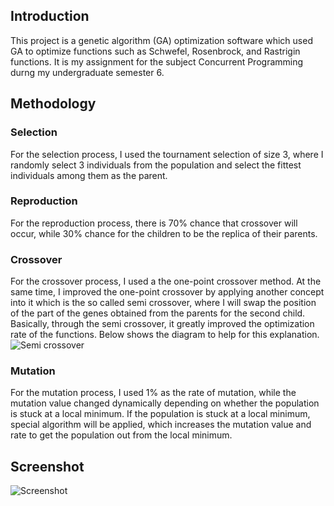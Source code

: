 ## Introduction
This project is a genetic algorithm (GA) optimization software which used GA to optimize functions such as Schwefel, Rosenbrock, and Rastrigin functions. It is my assignment for the subject Concurrent Programming durng my undergraduate semester 6.

## Methodology
### Selection
For the selection process, I used the tournament selection of size 3, where I randomly select 3 individuals from the population and select the fittest individuals among them as the parent.
### Reproduction
For the reproduction process, there is 70% chance that crossover will occur, while 30% chance for the children to be the replica of their parents.
### Crossover
For the crossover process, I used a the one-point crossover method. At the same time, I improved the one-point crossover by applying another concept into it which is the so called semi crossover, where I will swap the position of the part of the genes obtained from the parents for the second child. Basically, through the semi crossover, it greatly improved the optimization rate of the functions. Below shows the diagram to help for this explanation.
![Semi crossover](https://github.com/ginsan95/Genetic-Algorithm-Optimization/blob/master/demo/doc/crossover.png?raw=true)
### Mutation
For the mutation process, I used 1% as the rate of mutation, while the mutation value changed dynamically depending on whether the population is stuck at a local minimum. If the population is stuck at a local minimum, special algorithm will be applied, which increases the mutation value and rate to get the population out from the local minimum.

## Screenshot
![Screenshot](https://github.com/ginsan95/Genetic-Algorithm-Optimization/blob/master/demo/screenshots/screenshot.png?raw=true)
